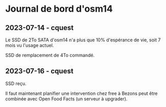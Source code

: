 # Journal de bord d'osm14

## 2023-07-14 - cquest

Le SSD de 2To SATA d'osm14 n'a plus que 10% d'espérance de vie, soit 7 mois vu l'usage actuel.

SSD de remplacement de 4To commandé.

## 2023-07-16 - cquest

SSD reçu.

Il faut maintenant planifier une intervention chez free à Bezons peut être combinée avec Open Food Facts (un serveur à upgrader).
